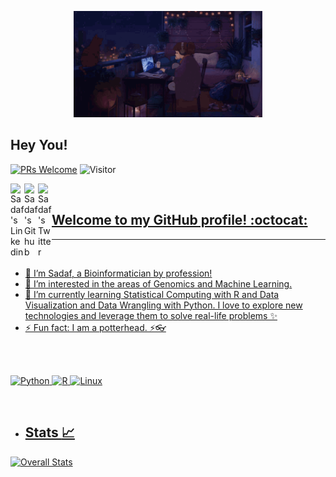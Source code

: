 <p align="center"><img src = "https://github.com/SadafRaza/SadafRaza/blob/main/intro.gif" height="60%" width = "60%"></p>

## Hey You! 
<!---
<img src="https://raw.githubusercontent.com/syedareehaquasar/syedareehaquasar/master/gifs/Hi.gif" width="5px"></h2>
<br />
--->

[![PRs Welcome](https://img.shields.io/badge/PRs-welcome-971901.svg?style=flat&logo=github)](https://github.com/SadafRaza)
![Visitor](https://visitor-badge.laobi.icu/badge?page_id=SadafRaza)

<a href="https://www.linkedin.com/in/sadaf-raza-2958705b/">
  <img align="left" alt="Sadaf's Linkedin" width="22px" src="https://cdn.jsdelivr.net/npm/simple-icons@v3/icons/linkedin.svg" />
</a>
<a href="https://github.com/SadafRaza">
  <img align="left" alt="Sadaf's Github" width="22px" src="https://cdn.jsdelivr.net/npm/simple-icons@v3/icons/github.svg" />
</a>
<a href="https://twitter.com/svdvf_">
<img align="left" alt="Sadaf's Twitter" width="22px" src="https://cdn.jsdelivr.net/npm/simple-icons@v3/icons/twitter.svg" />
<br />

## Welcome to my GitHub profile! :octocat:

---
<br />

- :information_desk_person: I’m Sadaf, a Bioinformatician by profession!
- 👀 I’m interested in the areas of Genomics and Machine Learning.
- 🌱 I’m currently learning Statistical Computing with R and Data Visualization and Data Wrangling with Python.  I love to explore new technologies and leverage them to solve real-life problems ✨
- ⚡ Fun fact: I am a potterhead. ⚡👓
<br />
<br />

![Python](https://img.shields.io/badge/python%20-%23E34F26.svg?&style=for-the-badge&logo=python&ogoColor=white)
![R](https://img.shields.io/badge/R%20-%23E34F26.svg?&style=for-the-badge&logo=python&ogoColor=white)
![Linux](https://img.shields.io/badge/-linux-772953?style=for-the-badge&logo=linux)

<br />  
  
- ## Stats :chart_with_upwards_trend: 

![Overall Stats](https://github-readme-stats.vercel.app/api?username=SadafRaza&count_private=true&show_icons=true&hide=contribs)

<!---
- Languages used:
![Top Langs](https://github-readme-stats.vercel.app/api/top-langs/?username=SadafRaza&layout=compact)
--->


<!---
SadafRaza/SadafRaza is a ✨ special ✨ repository because its `README.md` (this file) appears on your GitHub profile.
You can click the Preview link to take a look at your changes.
- 💞️ I’m looking to collaborate on ...
- 📫 How to reach me ...
- 📫 Reach me:
 <a href="mailto:sadafraza48@gmail.com">![YourEmail@gmail.com](https://img.shields.io/badge/Gmail-D14836?style=for-the-badge&logo=gmail&logoColor=white)</a>
 <a href="<https://www.linkedin.com/in/sadaf-raza-2958705b>">![LinkedIn](https://img.shields.io/badge/LinkedIn-0077B5?style=for-the-badge&logo=linkedin&logoColor=white)</a>
--->
